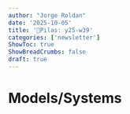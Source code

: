 ```yaml
---
author: "Jorge Roldan"
date: '2025-10-05'
title: '🔋Pilas: y25-w39'
categories: ['newsletter']
ShowToc: true
ShowBreadCrumbs: false
draft: true
---
```


# Models/Systems
